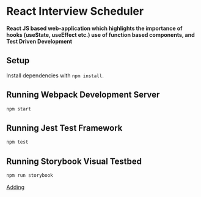 # React Interview Scheduler

**React JS based web-application which highlights the importance of hooks (useState, useEffect etc.) use of function based components, and Test Driven Development**

## Setup

Install dependencies with `npm install`.

## Running Webpack Development Server

```sh
npm start
```

## Running Jest Test Framework

```sh
npm test
```

## Running Storybook Visual Testbed

```sh
npm run storybook
```

[Adding](docs/sc1.jpg)

